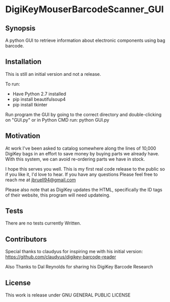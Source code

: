 # DigiKeyMouserBarcodeScanner_GUI

Synopsis
------------------------------------------
A python GUI to retrieve information about electronic components using bag barcode.

Installation
-------
This is still an initial version and not a release.

To run:
* Have Python 2.7 installed
* pip install beautifulsoup4
* pip install tkinter

Run program the GUI by going to the correct directory and double-clicking on "GUI.py" or in Python CMD run:
python GUI.py

Motivation
----------------------------

At work I've been asked to catalog somewhere along the lines of 10,000 DigiKey bags in an effort to save money by buying parts we already have. With this system, we can avoid re-ordering parts we have in stock.

I hope this serves you well. This is my first real code release to the public so if you like it, I'd love to hear. If you have any questions Please feel free to reach me at jbruell94@gmail.com

Please also note that as DigiKey updates the HTML, specifically the ID tags of their website, this program will need updateing.


Tests
---------------------------------

There are no tests currently Written.

Contributors
---------------------------------

Special thanks to claudyus for inspiring me with his initial version:
https://github.com/claudyus/digikey-barcode-reader

Also Thanks to Dal Reynolds for sharing his DigiKey Barcode Research

License
--------------------------------------

This work is release under GNU GENERAL PUBLIC LICENSE
